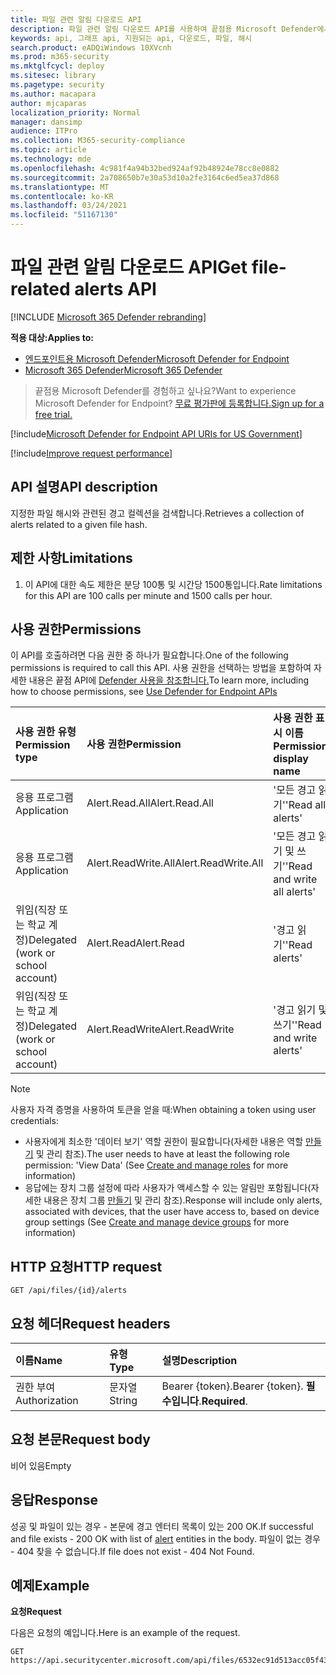 ```yaml
---
title: 파일 관련 알림 다운로드 API
description: 파일 관련 알림 다운로드 API를 사용하여 끝점용 Microsoft Defender에서 주어진 파일 해시와 관련된 경고 컬렉션을 다운로드하는 방법을 학습합니다.
keywords: api, 그래프 api, 지원되는 api, 다운로드, 파일, 해시
search.product: eADQiWindows 10XVcnh
ms.prod: m365-security
ms.mktglfcycl: deploy
ms.sitesec: library
ms.pagetype: security
ms.author: macapara
author: mjcaparas
localization_priority: Normal
manager: dansimp
audience: ITPro
ms.collection: M365-security-compliance
ms.topic: article
ms.technology: mde
ms.openlocfilehash: 4c981f4a94b32bed924af92b48924e78cc8e0882
ms.sourcegitcommit: 2a708650b7e30a53d10a2fe3164c6ed5ea37d868
ms.translationtype: MT
ms.contentlocale: ko-KR
ms.lasthandoff: 03/24/2021
ms.locfileid: "51167130"
---
```

# <a name="get-file-related-alerts-api"></a><span data-ttu-id="ca1a1-104">파일 관련 알림 다운로드 API</span><span class="sxs-lookup"><span data-stu-id="ca1a1-104">Get file-related alerts API</span></span>

[!INCLUDE [Microsoft 365 Defender rebranding](../../includes/microsoft-defender.md)]

<span data-ttu-id="ca1a1-105">**적용 대상:**</span><span class="sxs-lookup"><span data-stu-id="ca1a1-105">**Applies to:**</span></span>
- [<span data-ttu-id="ca1a1-106">엔드포인트용 Microsoft Defender</span><span class="sxs-lookup"><span data-stu-id="ca1a1-106">Microsoft Defender for Endpoint</span></span>](https://go.microsoft.com/fwlink/p/?linkid=2154037)
- [<span data-ttu-id="ca1a1-107">Microsoft 365 Defender</span><span class="sxs-lookup"><span data-stu-id="ca1a1-107">Microsoft 365 Defender</span></span>](https://go.microsoft.com/fwlink/?linkid=2118804)

> <span data-ttu-id="ca1a1-108">끝점용 Microsoft Defender를 경험하고 싶나요?</span><span class="sxs-lookup"><span data-stu-id="ca1a1-108">Want to experience Microsoft Defender for Endpoint?</span></span> [<span data-ttu-id="ca1a1-109">무료 평가판에 등록합니다.</span><span class="sxs-lookup"><span data-stu-id="ca1a1-109">Sign up for a free trial.</span></span>](https://www.microsoft.com/microsoft-365/windows/microsoft-defender-atp?ocid=docs-wdatp-exposedapis-abovefoldlink) 

[!include[Microsoft Defender for Endpoint API URIs for US Government](../../includes/microsoft-defender-api-usgov.md)]

[!include[Improve request performance](../../includes/improve-request-performance.md)]


## <a name="api-description"></a><span data-ttu-id="ca1a1-110">API 설명</span><span class="sxs-lookup"><span data-stu-id="ca1a1-110">API description</span></span>
<span data-ttu-id="ca1a1-111">지정한 파일 해시와 관련된 경고 컬렉션을 검색합니다.</span><span class="sxs-lookup"><span data-stu-id="ca1a1-111">Retrieves a collection of alerts related to a given file hash.</span></span>


## <a name="limitations"></a><span data-ttu-id="ca1a1-112">제한 사항</span><span class="sxs-lookup"><span data-stu-id="ca1a1-112">Limitations</span></span>
1. <span data-ttu-id="ca1a1-113">이 API에 대한 속도 제한은 분당 100통 및 시간당 1500통입니다.</span><span class="sxs-lookup"><span data-stu-id="ca1a1-113">Rate limitations for this API are 100 calls per minute and 1500 calls per hour.</span></span>


## <a name="permissions"></a><span data-ttu-id="ca1a1-114">사용 권한</span><span class="sxs-lookup"><span data-stu-id="ca1a1-114">Permissions</span></span>
<span data-ttu-id="ca1a1-115">이 API를 호출하려면 다음 권한 중 하나가 필요합니다.</span><span class="sxs-lookup"><span data-stu-id="ca1a1-115">One of the following permissions is required to call this API.</span></span> <span data-ttu-id="ca1a1-116">사용 권한을 선택하는 방법을 포함하여 자세한 내용은 끝점 API에 [Defender 사용을 참조합니다.](apis-intro.md)</span><span class="sxs-lookup"><span data-stu-id="ca1a1-116">To learn more, including how to choose permissions, see [Use Defender for Endpoint APIs](apis-intro.md)</span></span>

<span data-ttu-id="ca1a1-117">사용 권한 유형</span><span class="sxs-lookup"><span data-stu-id="ca1a1-117">Permission type</span></span> |   <span data-ttu-id="ca1a1-118">사용 권한</span><span class="sxs-lookup"><span data-stu-id="ca1a1-118">Permission</span></span>  |   <span data-ttu-id="ca1a1-119">사용 권한 표시 이름</span><span class="sxs-lookup"><span data-stu-id="ca1a1-119">Permission display name</span></span>
:---|:---|:---
<span data-ttu-id="ca1a1-120">응용 프로그램</span><span class="sxs-lookup"><span data-stu-id="ca1a1-120">Application</span></span> |   <span data-ttu-id="ca1a1-121">Alert.Read.All</span><span class="sxs-lookup"><span data-stu-id="ca1a1-121">Alert.Read.All</span></span> |    <span data-ttu-id="ca1a1-122">'모든 경고 읽기'</span><span class="sxs-lookup"><span data-stu-id="ca1a1-122">'Read all alerts'</span></span>
<span data-ttu-id="ca1a1-123">응용 프로그램</span><span class="sxs-lookup"><span data-stu-id="ca1a1-123">Application</span></span> |   <span data-ttu-id="ca1a1-124">Alert.ReadWrite.All</span><span class="sxs-lookup"><span data-stu-id="ca1a1-124">Alert.ReadWrite.All</span></span> |   <span data-ttu-id="ca1a1-125">'모든 경고 읽기 및 쓰기'</span><span class="sxs-lookup"><span data-stu-id="ca1a1-125">'Read and write all alerts'</span></span>
<span data-ttu-id="ca1a1-126">위임(직장 또는 학교 계정)</span><span class="sxs-lookup"><span data-stu-id="ca1a1-126">Delegated (work or school account)</span></span> | <span data-ttu-id="ca1a1-127">Alert.Read</span><span class="sxs-lookup"><span data-stu-id="ca1a1-127">Alert.Read</span></span> | <span data-ttu-id="ca1a1-128">'경고 읽기'</span><span class="sxs-lookup"><span data-stu-id="ca1a1-128">'Read alerts'</span></span>
<span data-ttu-id="ca1a1-129">위임(직장 또는 학교 계정)</span><span class="sxs-lookup"><span data-stu-id="ca1a1-129">Delegated (work or school account)</span></span> | <span data-ttu-id="ca1a1-130">Alert.ReadWrite</span><span class="sxs-lookup"><span data-stu-id="ca1a1-130">Alert.ReadWrite</span></span> | <span data-ttu-id="ca1a1-131">'경고 읽기 및 쓰기'</span><span class="sxs-lookup"><span data-stu-id="ca1a1-131">'Read and write alerts'</span></span>

>[!Note]
> <span data-ttu-id="ca1a1-132">사용자 자격 증명을 사용하여 토큰을 얻을 때:</span><span class="sxs-lookup"><span data-stu-id="ca1a1-132">When obtaining a token using user credentials:</span></span>
>- <span data-ttu-id="ca1a1-133">사용자에게 최소한 '데이터 보기' 역할 권한이 필요합니다(자세한 내용은 역할 [만들기](user-roles.md) 및 관리 참조).</span><span class="sxs-lookup"><span data-stu-id="ca1a1-133">The user needs to have at least the following role permission: 'View Data' (See [Create and manage roles](user-roles.md) for more information)</span></span>
>- <span data-ttu-id="ca1a1-134">응답에는 장치 그룹 설정에 따라 사용자가 액세스할 수 있는 알림만 포함됩니다(자세한 내용은 장치 그룹 [만들기](machine-groups.md) 및 관리 참조).</span><span class="sxs-lookup"><span data-stu-id="ca1a1-134">Response will include only alerts, associated with devices, that the user have access to, based on device group settings (See [Create and manage device groups](machine-groups.md) for more information)</span></span>

## <a name="http-request"></a><span data-ttu-id="ca1a1-135">HTTP 요청</span><span class="sxs-lookup"><span data-stu-id="ca1a1-135">HTTP request</span></span>
```
GET /api/files/{id}/alerts
```

## <a name="request-headers"></a><span data-ttu-id="ca1a1-136">요청 헤더</span><span class="sxs-lookup"><span data-stu-id="ca1a1-136">Request headers</span></span>

<span data-ttu-id="ca1a1-137">이름</span><span class="sxs-lookup"><span data-stu-id="ca1a1-137">Name</span></span> | <span data-ttu-id="ca1a1-138">유형</span><span class="sxs-lookup"><span data-stu-id="ca1a1-138">Type</span></span> | <span data-ttu-id="ca1a1-139">설명</span><span class="sxs-lookup"><span data-stu-id="ca1a1-139">Description</span></span>
:---|:---|:---
<span data-ttu-id="ca1a1-140">권한 부여</span><span class="sxs-lookup"><span data-stu-id="ca1a1-140">Authorization</span></span> | <span data-ttu-id="ca1a1-141">문자열</span><span class="sxs-lookup"><span data-stu-id="ca1a1-141">String</span></span> | <span data-ttu-id="ca1a1-142">Bearer {token}.</span><span class="sxs-lookup"><span data-stu-id="ca1a1-142">Bearer {token}.</span></span> <span data-ttu-id="ca1a1-143">**필수입니다**.</span><span class="sxs-lookup"><span data-stu-id="ca1a1-143">**Required**.</span></span>


## <a name="request-body"></a><span data-ttu-id="ca1a1-144">요청 본문</span><span class="sxs-lookup"><span data-stu-id="ca1a1-144">Request body</span></span>
<span data-ttu-id="ca1a1-145">비어 있음</span><span class="sxs-lookup"><span data-stu-id="ca1a1-145">Empty</span></span>

## <a name="response"></a><span data-ttu-id="ca1a1-146">응답</span><span class="sxs-lookup"><span data-stu-id="ca1a1-146">Response</span></span>
<span data-ttu-id="ca1a1-147">성공 및 파일이 있는 경우 - 본문에 [](alerts.md) 경고 엔터티 목록이 있는 200 OK.</span><span class="sxs-lookup"><span data-stu-id="ca1a1-147">If successful and file exists - 200 OK with list of [alert](alerts.md) entities in the body.</span></span> <span data-ttu-id="ca1a1-148">파일이 없는 경우 - 404 찾을 수 없습니다.</span><span class="sxs-lookup"><span data-stu-id="ca1a1-148">If file does not exist - 404 Not Found.</span></span>


## <a name="example"></a><span data-ttu-id="ca1a1-149">예제</span><span class="sxs-lookup"><span data-stu-id="ca1a1-149">Example</span></span>

<span data-ttu-id="ca1a1-150">**요청**</span><span class="sxs-lookup"><span data-stu-id="ca1a1-150">**Request**</span></span>

<span data-ttu-id="ca1a1-151">다음은 요청의 예입니다.</span><span class="sxs-lookup"><span data-stu-id="ca1a1-151">Here is an example of the request.</span></span>

```http
GET https://api.securitycenter.microsoft.com/api/files/6532ec91d513acc05f43ee0aa3002599729fd3e1/alerts
```
